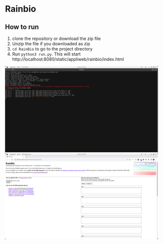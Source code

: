 # Rainbio

## How to run
1. clone the repository or download the zip file
2. Unzip the file if you downloaded as zip
3. `cd RainBio` to go to the project directory
4. Run `python3 run.py`. This will start http://localhost:8080/static/appliweb/rainbio/index.html

![command](command.png)
![rainbio_server](rain_bio_server.png)
